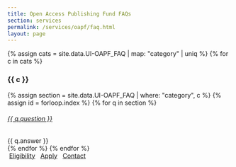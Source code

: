 ```yaml
---
title: Open Access Publishing Fund FAQs
section: services
permalink: /services/oapf/faq.html
layout: page
---
```



{% assign cats = site.data.UI-OAPF_FAQ | map: "category" | uniq %}
{% for c in cats %}

### {{ c }}

{% assign section = site.data.UI-OAPF_FAQ | where: "category", c %}
{% assign id = forloop.index %}
{% for q in section %}
<div class="card my-2">
    <div class="card-header">
        <h6 class="card-title">
            <a data-toggle="collapse" href="#collapse{{ id }}{{ forloop.index }}">{{ q.question }}</a>
        </h6>
    </div>
    <div id="collapse{{ id }}{{ forloop.index }}" class="collapse">
        <div class="card-body">{{ q.answer }}</div>
    </div>
</div>
{% endfor %}
{% endfor %}

<div class="text-center align-content-center mt-4">
    <a class="btn btn-secondary btn-md" role="button" style="margin:4px;" href="/services/oapf/eligibility.html"><span class="fas fa-list"></span> Eligibility</a>
    <a class="btn btn-secondary btn-md" role="button" style="margin:4px;" href="/services/oapf/apply.html"><span class="fas fa-check"></span> Apply</a>
	<a class="btn btn-secondary btn-md" role="button" style="margin:4px;" href="mailto:jylisadoney@uidaho.edu"><span class="fas fa-user"></span> Contact</a> 
</div>
<br>
